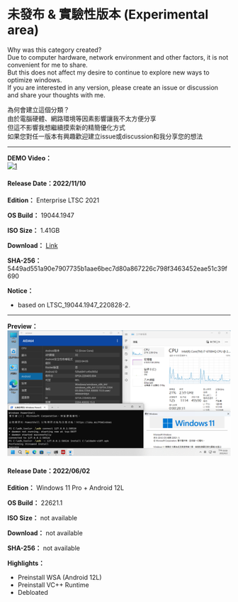 # 未發布 & 實驗性版本 (Experimental area)

Why was this category created?  
Due to computer hardware, network environment and other factors, it is not convenient for me to share.  
But this does not affect my desire to continue to explore new ways to optimize windows.  
If you are interested in any version, please create an issue or discussion and share your thoughts with me.  

為何會建立這個分類？  
由於電腦硬體、網路環境等因素影響讓我不太方便分享  
但這不影響我想繼續摸索新的精簡優化方式  
如果您對任一版本有興趣歡迎建立issue或discussion和我分享您的想法  

----

**DEMO Video：** <br>
[![1](https://github.com/WhatTheBlock/WindowsSimplify/blob/master/preview/LTSC_19044.1947_en_221110.png)](http://www.youtube.com/watch?v=ZoKfF0162lo "DEMO Video")

#### Release Date：2022/11/10

**Edition：** Enterprise LTSC 2021

**OS Build：** 19044.1947

**ISO Size：** 1.41GB

**Download：** [Link](https://github.com/WhatTheBlock/WindowsSimplify/releases/download/iso/LTSC_19044.1947_en_221110.iso)

**SHA-256：** 5449ad551a90e7907735b1aae6bec7d80a867226c798f3463452eae51c39f690

**Notice：**
- based on LTSC_19044.1947_220828-2.

----

**Preview：**
![1](/preview/22621.1_220522.png)

#### Release Date：2022/06/02

**Edition：** Windows 11 Pro + Android 12L

**OS Build：** 22621.1

**ISO Size：** not available

**Download：** not available

**SHA-256：** not available

**Highlights：**
- Preinstall WSA (Android 12L)
- Preinstall VC++ Runtime
- Debloated
